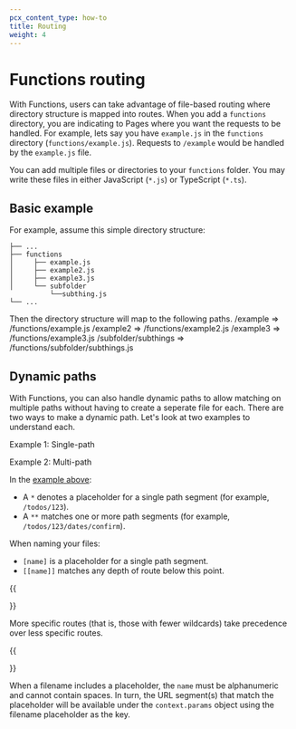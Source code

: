 ```yaml
---
pcx_content_type: how-to
title: Routing
weight: 4
---
```


# Functions routing
With Functions, users can take advantage of file-based routing where directory structure is mapped into routes. When you add a `functions` directory, you are indicating to Pages where you want the requests to be handled. For example, lets say you have `example.js` in the `functions` directory (`functions/example.js`). Requests to `/example` would be handled by the `example.js` file.

You can add multiple files or directories to your `functions` folder. You may write these files in either JavaScript (`*.js`) or TypeScript (`*.ts`).

## Basic example
For example, assume this simple directory structure:

    ├── ...
    ├── functions
    │     ├── example.js
    │     ├── example2.js
    │     ├── example3.js
    │     └── subfolder
              └──subthing.js
    └── ...

Then the directory structure will map to the following paths.
    /example => /functions/example.js
    /example2 => /functions/example2.js
    /example3 => /functions/example3.js
    /subfolder/subthings => /functions/subfolder/subthings.js

## Dynamic paths
With Functions, you can also handle dynamic paths to allow matching on multiple paths without having to create a seperate file for each. There are two ways to make a dynamic path. Let's look at two examples to understand each.

Example 1: Single-path

Example 2: Multi-path








In the [example above](/pages/platform/functions/#functions-routing):

- A `*` denotes a placeholder for a single path segment (for example, `/todos/123`).
- A `**` matches one or more path segments (for example, `/todos/123/dates/confirm`).

When naming your files:

- `[name]` is a placeholder for a single path segment.
- `[[name]]` matches any depth of route below this point.

{{<Aside type="note" header="Route specificity">}}

More specific routes (that is, those with fewer wildcards) take precedence over less specific routes.

{{</Aside>}}

When a filename includes a placeholder, the `name` must be alphanumeric and cannot contain spaces. In turn, the URL segment(s) that match the placeholder will be available under the `context.params` object using the filename placeholder as the key.
